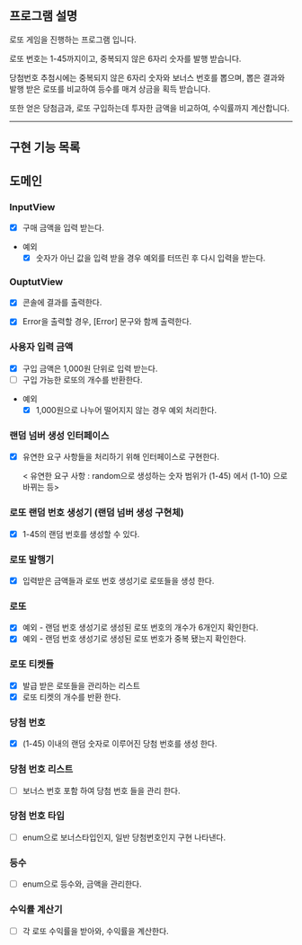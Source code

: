 ## 프로그램 설명
로또 게임을 진행하는 프로그램 입니다.

로또 번호는 1-45까지이고, 중복되지 않은 6자리 숫자를 발행 받습니다.

당첨번호 추첨시에는 중복되지 않은 6자리 숫자와 보너스 번호를 뽑으며,
뽑은 결과와 발행 받은 로또를 비교하여 등수를 매겨 상금을 획득 받습니다.

또한 얻은 당첨금과, 로또 구입하는데 투자한 금액을 비교하여, 수익률까지 계산합니다. 

---
## 구현 기능 목록
## 도메인 

### InputView
-[x] 구매 금액을 입력 받는다. 
- 예외 
  -[x] 숫자가 아닌 값을 입력 받을 경우 예외를 터뜨린 후 다시 입력을 받는다.

### OuptutView
-[x] 콘솔에 결과를 출력한다.
-[x] Error을 출력할 경우, [Error] 문구와 함께 출력한다.


### 사용자 입력 금액 
-[x] 구입 금액은 1,000원 단위로 입력 받는다. 
-[ ] 구입 가능한 로또의 개수를 반환한다. 
- 예외
  - [x] 1,000원으로 나누어 떨어지지 않는 경우 예외 처리한다.

### 랜덤 넘버 생성 인터페이스
-[x] 유연한 요구 사항들을 처리하기 위해 인터페이스로 구현한다.

  < 유연한 요구 사항 : random으로 생성하는 숫자 범위가 (1-45) 에서 (1-10) 으로 바뀌는 등>   

### 로또 랜덤 번호 생성기 (랜덤 넘버 생성 구현체)
-[x] 1-45의 랜덤 번호를 생성할 수 있다.

### 로또 발행기
-[x] 입력받은 금액들과 로또 번호 생성기로 로또들을 생성 한다.

### 로또 
-[x] 예외 - 랜덤 번호 생성기로 생성된 로또 번호의 개수가 6개인지 확인한다.
- [x] 예외 - 랜덤 번호 생성기로 생성된 로또 번호가 중복 됐는지 확인한다. 

### 로또 티켓들
-[x] 발급 받은 로또들을 관리하는 리스트
-[x] 로또 티켓의 개수를 반환 한다.

### 당첨 번호
-[x] (1-45) 이내의 랜덤 숫자로 이루어진 당첨 번호를 생성 한다.  

### 당첨 번호 리스트
-[ ] 보너스 번호 포함 하여 당첨 번호 들을 관리 한다. 

### 당첨 번호 타입
-[ ] enum으로 보너스타입인지, 일반 당첨번호인지 구현 나타낸다.

### 등수 
-[ ] enum으로 등수와, 금액을 관리한다.

### 수익률 계산기
-[ ] 각 로또 수익률을 받아와, 수익률을 계산한다. 


